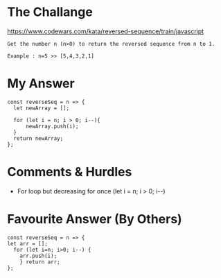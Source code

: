 # The Challange

https://www.codewars.com/kata/reversed-sequence/train/javascript

```
Get the number n (n>0) to return the reversed sequence from n to 1.

Example : n=5 >> [5,4,3,2,1]
```

# My Answer

```
const reverseSeq = n => {
  let newArray = [];
  
  for (let i = n; i > 0; i--){
      newArray.push(i);
  }
  return newArray;
};
```

# Comments & Hurdles

* For loop but decreasing for once (let i = n; i > 0; i--)

# Favourite Answer (By Others)
```
const reverseSeq = n => {
let arr = [];
  for (let i=n; i>0; i--) {
    arr.push(i);
    } return arr;
};
```